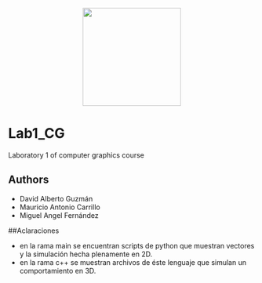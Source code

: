 <p align='center'>
  <img width='200' heigth='225' src='https://user-images.githubusercontent.com/62605744/171186764-43f7aae0-81a9-4b6e-b4ce-af963564eafb.png'>
</p>

# Lab1_CG
Laboratory 1 of computer graphics course

## Authors
- David Alberto Guzmán
- Mauricio Antonio Carrillo
- Miguel Angel Fernández

##Aclaraciones
- en la rama main se encuentran scripts de python que muestran vectores y la simulación hecha plenamente en 2D.
- en la rama c++ se muestran archivos de éste lenguaje que simulan un comportamiento en 3D.
